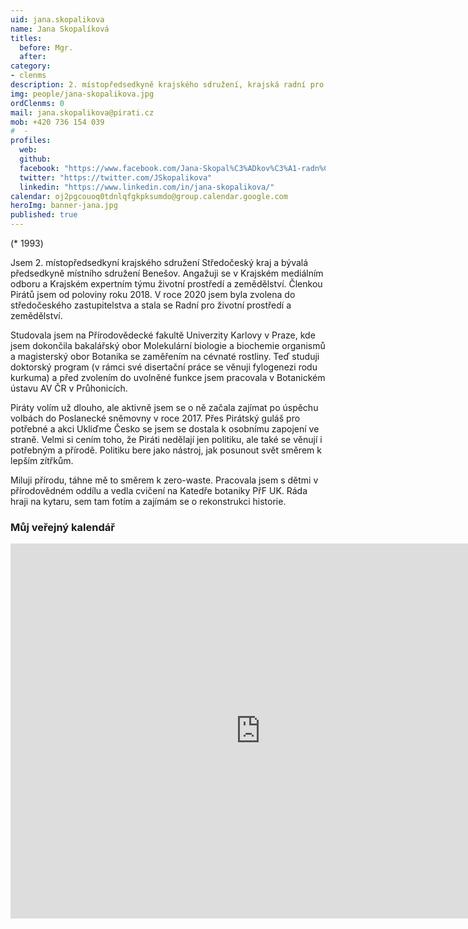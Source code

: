 ```yaml
---
uid: jana.skopalikova
name: Jana Skopalíková
titles:
  before: Mgr.
  after: 
category:
- clenms
description: 2. místopředsedkyně krajského sdružení, krajská radní pro životní prostřední a zemědělství
img: people/jana-skopalikova.jpg
ordClenms: 0
mail: jana.skopalikova@pirati.cz
mob: +420 736 154 039
#  - 
profiles:
  web:
  github:
  facebook: "https://www.facebook.com/Jana-Skopal%C3%ADkov%C3%A1-radn%C3%AD-pro-%C5%BEivotn%C3%AD-prost%C5%99ed%C3%AD-a-zem%C4%9Bd%C4%9Blstv%C3%AD-102620981865843"
  twitter: "https://twitter.com/JSkopalikova"
  linkedin: "https://www.linkedin.com/in/jana-skopalikova/"
calendar: oj2pgcouoq0tdnlqfgkpksumdo@group.calendar.google.com
heroImg: banner-jana.jpg
published: true
---
```


(* 1993) 

Jsem 2. místopředsedkyní krajského sdružení Středočeský kraj a bývalá předsedkyně místního sdružení Benešov. Angažuji se v Krajském mediálním odboru a Krajském expertním týmu životní prostředí a zemědělství. Členkou Pirátů jsem od poloviny roku 2018. V roce 2020 jsem byla zvolena do středočeského zastupitelstva a stala se Radní pro životní prostředí a zemědělství.

Studovala jsem na Přírodovědecké fakultě Univerzity Karlovy v Praze, kde jsem dokončila bakalářský obor Molekulární biologie a biochemie organismů a magisterský obor Botanika se zaměřením na cévnaté rostliny. Teď studuji doktorský program (v rámci své disertační práce se věnuji fylogenezi rodu kurkuma) a před zvolením do uvolněné funkce jsem pracovala v Botanickém ústavu AV ČR v Průhonicích.

Piráty volím už dlouho, ale aktivně jsem se o ně začala zajímat po úspěchu volbách do Poslanecké sněmovny v roce 2017. Přes Pirátský guláš pro potřebné a akci Ukliďme Česko se jsem se dostala k osobnímu zapojení ve straně. Velmi si cením toho, že Piráti nedělají jen politiku, ale také se věnují i potřebným a přírodě. Politiku bere jako nástroj, jak posunout svět směrem k lepším zítřkům.

Miluji přírodu, táhne mě to směrem k zero-waste. Pracovala jsem s dětmi v přírodovědném oddílu a vedla cvičení na Katedře botaniky PřF UK. Ráda hraji na kytaru, sem tam fotím a zajímám se o rekonstrukci historie.

### Můj veřejný kalendář
<iframe src="https://calendar.google.com/calendar/embed?src=oj2pgcouoq0tdnlqfgkpksumdo%40group.calendar.google.com&ctz=Europe%2FPrague" style="border: 0" width="800" height="600" frameborder="0" scrolling="no"></iframe>
